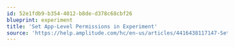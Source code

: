 ```yaml
---
id: 52e1fdb9-b354-4012-b8de-d378c68cbf26
blueprint: experiment
title: 'Set App-Level Permissions in Experiment'
source: 'https://help.amplitude.com/hc/en-us/articles/4416438117147-Set-app-level-user-permissions-in-Experiment'
---
```

